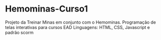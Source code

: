 # Hemominas-Curso1
Projeto da Treinar Minas em conjunto com o Hemominas. Programação de telas interativas para cursos EAD Linguagens: HTML, CSS, Javascript e padrão scorm
